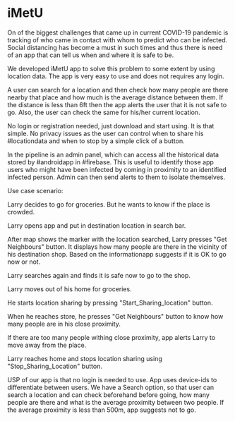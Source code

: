 # iMetU

On of the biggest challenges that came up in current COVID-19 pandemic is tracking of who came in contact with whom to predict who can be infected. Social distancing has become a must in such times and thus there is need of an app that can tell us when and where it is safe to be. 

We developed iMetU app to solve this problem to some extent by using location data. The app is very easy to use and does not requires any login.

A user can search for a location and then check how many people are there nearby that place and how much is the average distance between them. If the distance is less than  6ft then the app alerts the user that it is not safe to go. Also, the user can check the same for his/her current location.

No login or registration needed, just download and start using. It is that simple. No privacy issues as the user can control when to share his #locationdata  and when to stop by a simple click of a button.

In the pipeline is an admin panel, which can access all the historical data stored by #androidapp in #firebase. This is useful to identify those app users who might have been infected by coming in proximity to an identified infected person. Admin can then send alerts to them to isolate themselves.

Use case scenario:

  Larry decides to go for groceries. But he wants to know if the place is crowded.
  
  Larry opens app and put in destination location in search bar.
  
  After map shows the marker with the location searched, Larry presses "Get Neighbours" button. It displays how many people are there in the vicinity of his destination shop. Based on the informationapp suggests if it is OK to go now or not.
  
  Larry searches again and finds it is safe now to go to the shop.

  Larry moves out of his home for groceries.
  
  He starts location sharing by pressing "Start_Sharing_location" button.
  
  When he reaches store, he presses "Get Neighbours" button to know how many people are in his close proximity.
  
  If there are too many people withing close proximity, app alerts Larry to move away from the place.
  
  Larry reaches home and stops location sharing using "Stop_Sharing_Location" button.
  
  USP of our app is that no login is needed to use. App uses device-ids to differentiate between users. We have a Search option, so that user can search a location and can check beforehand before going, how many people are there and what is the average proximity between two people. If the average proximity is less than 500m, app suggests not to go.
